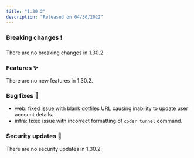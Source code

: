 ```yaml
---
title: "1.30.2"
description: "Released on 04/30/2022"
---
```


### Breaking changes ❗

There are no breaking changes in 1.30.2.

### Features ✨

There are no new features in 1.30.2.

### Bug fixes 🐛

- web: fixed issue with blank dotfiles URL causing inability to update user
  account details.
- infra: fixed issue with incorrect formatting of `coder tunnel` command.

### Security updates 🔐

There are no security updates in 1.30.2.
